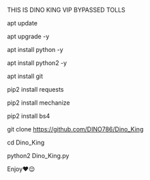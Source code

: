 THIS IS DINO KING VIP BYPASSED TOLLS

apt update

apt upgrade -y

apt install python -y

apt install python2 -y

apt install git

pip2 install requests

pip2 install mechanize

pip2 install bs4

git clone https://github.com/DINO786/Dino_King

cd Dino_King

python2 Dino_King.py

Enjoy❤😌
